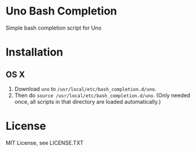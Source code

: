 # Uno Bash Completion

Simple bash completion script for Uno

# Installation

## OS X
1. Download `uno` to `/usr/local/etc/bash_completion.d/uno`. 
1. Then do `source /usr/local/etc/bash_completion.d/uno`. (Only needed once, all scripts in that directory are loaded automatically.)

# License
MIT License, see LICENSE.TXT
